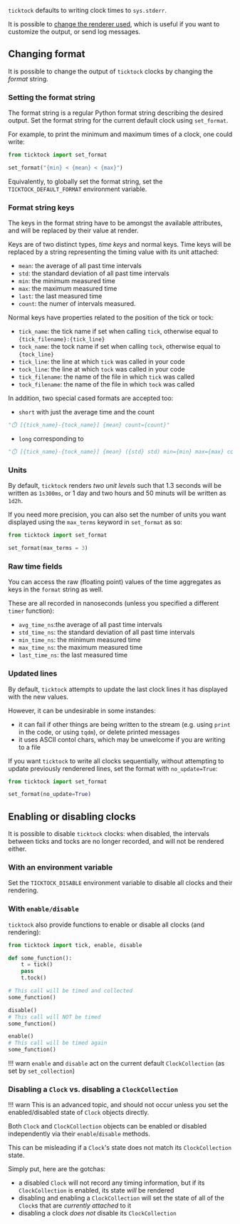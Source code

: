 `ticktock` defaults to writing clock times to `sys.stderr`.

It is possible to [change the renderer used](#specifying-a-renderer), which is useful if you want to customize the output, or send log messages.


## Changing format

It is possible to change the output of `ticktock` clocks by changing the *format* string.

### Setting the format string

The format string is a regular Python format string describing the desired output. Set the format string for the current default clock using `set_format`.

For example, to print the minimum and maximum times of a clock, one could write:

```python
from ticktock import set_format

set_format("{min} < {mean} < {max}")
```

Equivalently, to globally set the format string, set the `TICKTOCK_DEFAULT_FORMAT` environment variable.

### Format string keys


The keys in the format string have to be amongst the available attributes, and will be replaced by their value at render.

Keys are of two distinct types, *time keys* and normal keys. Time keys will be replaced by a string representing the timing value with its unit attached:

- `mean`: the average of all past time intervals
- `std`: the standard deviation of all past time intervals
- `min`: the minimum measured time
- `max`: the maximum measured time
- `last`: the last measured time
- `count`: the numer of intervals measured.

Normal keys have properties related to the position of the tick or tock:

- `tick_name`: the tick name if set when calling `tick`, otherwise equal to `{tick_filename}:{tick_line}`
- `tock_name`: the tock name if set when calling `tock`, otherwise equal to `{tock_line}`
- `tick_line`: the line at which `tick` was called in your code
- `tock_line`: the line at which `tock` was called in your code
- `tick_filename`: the name of the file in which `tick` was called
- `tock_filename`: the name of the file in which `tock` was called

In addition, two special cased formats are accepted too:

- `short` with just the average time and the count 
```python
"⏱️ [{tick_name}-{tock_name}] {mean} count={count}"
```
- `long` corresponding to 
```python
"⏱️ [{tick_name}-{tock_name}] {mean} ({std} std) min={min} max={max} count={count} last={last}"
```

### Units

By default, `ticktock` renders *two unit levels* such that 1.3 seconds will be written as `1s300ms`, or 1 day and two hours and 50 minuts will be written as `1d2h`.

If you need more precision, you can also set the number of units you want displayed using the `max_terms` keyword in `set_format` as so:


```python
from ticktock import set_format

set_format(max_terms = 3)
```

### Raw time fields

You can access the raw (floating point) values of the time aggregates as keys in the `format` string as well.

These are all recorded in nanoseconds (unless you specified a different `timer` function):

- `avg_time_ns`:the average of all past time intervals
- `std_time_ns`: the standard deviation of all past time intervals
- `min_time_ns`: the minimum measured time
- `max_time_ns`: the maximum measured time
- `last_time_ns`: the last measured time


### Updated lines

By default, `ticktock` attempts to update the last clock lines it has displayed with the new values.

However, it can be undesirable in some instandes:
- it can fail if other things are being written to the stream (e.g. using `print` in the code, or using `tqdm`), or delete printed messages
- it uses ASCII contol chars, which may be unwelcome if you are writing to a file

If you want `ticktock` to write all clocks sequentially, without attempting to update previously renderered lines, set the format with `no_update=True`:

```python
from ticktock import set_format

set_format(no_update=True)
```

## Enabling or disabling clocks

It is possible to disable `ticktock` clocks: when disabled, the intervals between ticks and tocks are no longer recorded, and will not be rendered either.

### With an environment variable

Set the `TICKTOCK_DISABLE` environment variable to disable all clocks and their rendering.

### With `enable/disable`

`ticktock` also provide functions to enable or disable all clocks (and rendering):

```python
from ticktock import tick, enable, disable

def some_function():
    t = tick()
    pass
    t.tock()

# This call will be timed and collected
some_function()

disable()
# This call will NOT be timed
some_function()

enable()
# This call will be timed again
some_function()
```

!!! warn
    `enable` and `disable` act on the current default `ClockCollection` (as set by `set_collection`)

### Disabling a `Clock` vs. disabling a `ClockCollection`

!!! warn
    This is an advanced topic, and should not occur unless you set the enabled/disabled state of `Clock` objects directly.

Both `Clock` and `ClockCollection` objects can be enabled or disabled independently via their `enable`/`disable` methods.

This can be misleading if a `Clock`'s state does not match its `ClockCollection` state.

Simply put, here are the gotchas:

- a disabled `Clock` will not record any timing information, but if its `ClockCollection` is enabled, its state *will* be rendered
- disabling and enabling a `ClockCollection` will set the state of all of the `Clock`s that are *currently attached* to it
- disabling a clock *does not* disable its `ClockCollection`
